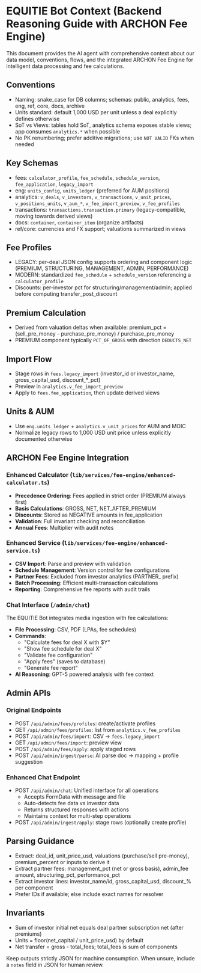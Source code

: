 # EQUITIE Bot Context (Backend Reasoning Guide with ARCHON Fee Engine)

This document provides the AI agent with comprehensive context about our data model, conventions, flows, and the integrated ARCHON Fee Engine for intelligent data processing and fee calculations.

## Conventions

- Naming: snake_case for DB columns; schemas: public, analytics, fees, eng, ref, core, docs, archive
- Units standard: default 1,000 USD per unit unless a deal explicitly defines otherwise
- SoT vs Views: tables hold SoT, analytics schema exposes stable views; app consumes `analytics.*` when possible
- No PK renumbering; prefer additive migrations; use `NOT VALID` FKs when needed

## Key Schemas

- fees: `calculator_profile`, `fee_schedule`, `schedule_version`, `fee_application`, `legacy_import`
- eng: `units_config`, `units_ledger` (preferred for AUM positions)
- analytics: `v_deals`, `v_investors`, `v_transactions`, `v_unit_prices`, `v_positions_units`, `v_aum_*`, `v_fee_import_preview`, `v_fee_profiles`
- transactions: `transactions.transaction.primary` (legacy-compatible, moving towards derived views)
- docs: `container`, `container_item` (organize artifacts)
- ref/core: currencies and FX support; valuations summarized in views

## Fee Profiles

- LEGACY: per-deal JSON config supports ordering and component logic (PREMIUM, STRUCTURING, MANAGEMENT, ADMIN, PERFORMANCE)
- MODERN: standardized `fee_schedule` + `schedule_version` referencing a `calculator_profile`
- Discounts: per-investor pct for structuring/management/admin; applied before computing transfer_post_discount

## Premium Calculation

- Derived from valuation deltas when available: premium_pct = (sell_pre_money - purchase_pre_money) / purchase_pre_money
- PREMIUM component typically `PCT_OF_GROSS` with direction `DEDUCTS_NET`

## Import Flow

- Stage rows in `fees.legacy_import` (investor_id or investor_name, gross_capital_usd, discount_*_pct)
- Preview in `analytics.v_fee_import_preview`
- Apply to `fees.fee_application`, then update derived views

## Units & AUM

- Use `eng.units_ledger` + `analytics.v_unit_prices` for AUM and MOIC
- Normalize legacy rows to 1,000 USD unit price unless explicitly documented otherwise

## ARCHON Fee Engine Integration

### Enhanced Calculator (`lib/services/fee-engine/enhanced-calculator.ts`)
- **Precedence Ordering**: Fees applied in strict order (PREMIUM always first)
- **Basis Calculations**: GROSS, NET, NET_AFTER_PREMIUM
- **Discounts**: Stored as NEGATIVE amounts in fee_application
- **Validation**: Full invariant checking and reconciliation
- **Annual Fees**: Multiplier with audit notes

### Enhanced Service (`lib/services/fee-engine/enhanced-service.ts`)
- **CSV Import**: Parse and preview with validation
- **Schedule Management**: Version control for fee configurations
- **Partner Fees**: Excluded from investor analytics (PARTNER_ prefix)
- **Batch Processing**: Efficient multi-transaction calculations
- **Reporting**: Comprehensive fee reports with audit trails

### Chat Interface (`/admin/chat`)
The EQUITIE Bot integrates media ingestion with fee calculations:
- **File Processing**: CSV, PDF (LPAs, fee schedules)
- **Commands**: 
  - "Calculate fees for deal X with $Y"
  - "Show fee schedule for deal X"
  - "Validate fee configuration"
  - "Apply fees" (saves to database)
  - "Generate fee report"
- **AI Reasoning**: GPT-5 powered analysis with fee context

## Admin APIs

### Original Endpoints
- POST `/api/admin/fees/profiles`: create/activate profiles
- GET `/api/admin/fees/profiles`: list from `analytics.v_fee_profiles`
- POST `/api/admin/fees/import`: CSV → `fees.legacy_import`
- GET `/api/admin/fees/import`: preview view
- POST `/api/admin/fees/apply`: apply staged rows
- POST `/api/admin/ingest/parse`: AI parse doc → mapping + profile suggestion

### Enhanced Chat Endpoint
- POST `/api/admin/chat`: Unified interface for all operations
  - Accepts FormData with message and file
  - Auto-detects fee data vs investor data
  - Returns structured responses with actions
  - Maintains context for multi-step operations
- POST `/api/admin/ingest/apply`: stage rows (optionally create profile)

## Parsing Guidance

- Extract: deal_id, unit_price_usd, valuations (purchase/sell pre-money), premium_percent or inputs to derive it
- Extract partner fees: management_pct (net or gross basis), admin_fee amount, structuring_pct, performance_pct
- Extract investor lines: investor_name/id, gross_capital_usd, discount_% per component
- Prefer IDs if available; else include exact names for resolver

## Invariants

- Sum of investor initial net equals deal partner subscription net (after premiums)
- Units = floor(net_capital / unit_price_usd) by default
- Net transfer = gross - total_fees; total_fees is sum of components

Keep outputs strictly JSON for machine consumption. When unsure, include a `notes` field in JSON for human review.
